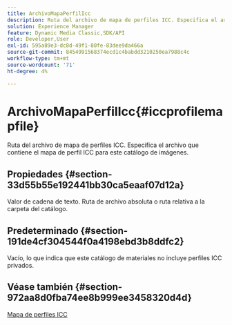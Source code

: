 ```yaml
---
title: ArchivoMapaPerfilIcc
description: Ruta del archivo de mapa de perfiles ICC. Especifica el archivo que contiene el mapa de perfil ICC para este catálogo de imágenes.
solution: Experience Manager
feature: Dynamic Media Classic,SDK/API
role: Developer,User
exl-id: 595a89e3-dc8d-49f1-80fe-83dee9da466a
source-git-commit: 8454991568374ecd1c4babdd3210250ea7988c4c
workflow-type: tm+mt
source-wordcount: '71'
ht-degree: 4%

---
```


# ArchivoMapaPerfilIcc{#iccprofilemapfile}

Ruta del archivo de mapa de perfiles ICC. Especifica el archivo que contiene el mapa de perfil ICC para este catálogo de imágenes.

## Propiedades {#section-33d55b55e192441bb30ca5eaaf07d12a}

Valor de cadena de texto. Ruta de archivo absoluta o ruta relativa a la carpeta del catálogo.

## Predeterminado {#section-191de4cf304544f0a4198ebd3b8ddfc2}

Vacío, lo que indica que este catálogo de materiales no incluye perfiles ICC privados.

## Véase también {#section-972aa8d0fba74ee8b999ee3458320d4d}

[Mapa de perfiles ICC](../../../../../ir-api/material-cat/image-rendering-api-ref/c-ir-material-catalog/c-ir-icc-profile-map-reference/c-ir-icc-profile-map-reference.md#concept-8c2a7d205b8544ccaa159f5b66710012)
